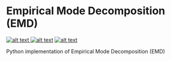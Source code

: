 # Empirical Mode Decomposition (EMD)

<p float="left">
<a href = "https://github.com/zaman13/empirical-mode-decomposition-EMD-/tree/main/Codes"> <img src="https://img.shields.io/badge/Language-Python-blue" alt="alt text"> </a>
<a href = "https://github.com/zaman13/empirical-mode-decomposition-EMD-/blob/main/LICENSE"> <img src="https://img.shields.io/github/license/zaman13/Poisson-solver-2D" alt="alt text"></a>
<a href = "https://github.com/zaman13/empirical-mode-decomposition-EMD-/tree/main/Codes"> <img src="https://img.shields.io/badge/version-0.2-red" alt="alt text"> </a>
</p>


Python implementation of Empirical Mode Decomposition (EMD)
